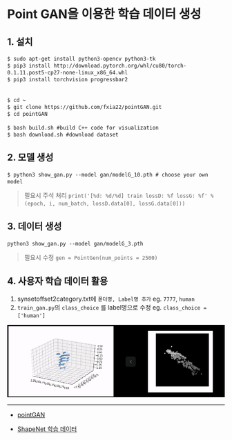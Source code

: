 # Point GAN을 이용한 학습 데이터 생성 



## 1. 설치 

```
$ sudo apt-get install python3-opencv python3-tk
$ pip3 install http://download.pytorch.org/whl/cu80/torch-0.1.11.post5-cp27-none-linux_x86_64.whl 
$ pip3 install torchvision progressbar2


$ cd ~
$ git clone https://github.com/fxia22/pointGAN.git
$ cd pointGAN

$ bash build.sh #build C++ code for visualization
$ bash download.sh #download dataset
```



## 2. 모델 생성 

```
$ python3 show_gan.py --model gan/modelG_10.pth # choose your own model
```

>필요시 주석 처리 `print('[%d: %d/%d] train lossD: %f lossG: %f' %(epoch, i, num_batch, lossD.data[0], lossG.data[0]))
`


## 3. 데이터 생성 

```
python3 show_gan.py --model gan/modelG_3.pth
```

> 필요시 수정 `gen = PointGen(num_points = 2500)`



## 4. 사용자 학습 데이터 활용 


1. synsetoffset2category.txt에 `폳더명, Label명 추가` eg. `7777`, `human`
2. `train_gan.py`의 `class_choice` 를 label명으로 수정 eg. `class_choice = ['human']`



![](Part03-Chapter01-PointGAN.gif)





--- 

- [pointGAN](https://github.com/fxia22/pointGAN)

- [ShapeNet 학습 데이터](https://github.com/hunjung-lim/awesome-vehicle-datasets/blob/master/Object/shpaenet/README.md)

